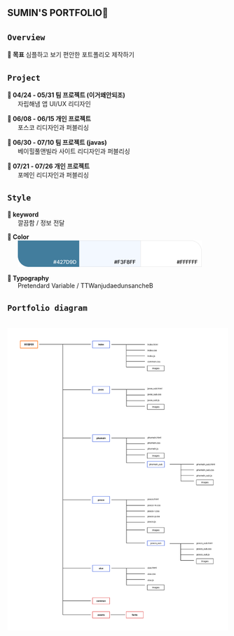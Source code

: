 ## SUMIN'S PORTFOLIO🍉

 ## `Overview`
****🔹 목표**** 
 심플하고 보기 편안한 포트폴리오 제작하기
    
 ##  `Project`
 **🔹 04/24 - 05/31 팀 프로젝트 (이거왜안되조)**<br>&nbsp;&nbsp;&nbsp;&nbsp;&nbsp;&nbsp;자립해냄 앱 UI/UX 리디자인
 
**🔹 06/08 - 06/15 개인 프로젝트** <br> &nbsp;&nbsp;&nbsp;&nbsp;&nbsp;&nbsp;포스코 리디자인과 퍼블리싱

**🔹 06/30 - 07/10 팀 프로젝트 (javas)** <br> &nbsp;&nbsp;&nbsp;&nbsp;&nbsp;&nbsp;베이힐풀앤빌라 사이트 리디자인과 퍼블리싱
 
 **🔹 07/21 - 07/26 개인 프로젝트**<br>  &nbsp;&nbsp;&nbsp;&nbsp;&nbsp;&nbsp;포메인 리디자인과 퍼블리싱
 
 ##  `Style`
 ****🔹 keyword****<br> &nbsp;&nbsp;&nbsp;&nbsp;&nbsp;&nbsp;깔끔함 / 정보 전달

 ****🔹 Color****<br>&nbsp;&nbsp;&nbsp;&nbsp;&nbsp;&nbsp;![index_color](index/images/index_color.png)

****🔹 Typography****<br>&nbsp;&nbsp;&nbsp;&nbsp;&nbsp;&nbsp;Pretendard Variable / TTWanjudaedunsancheB

 ##  `Portfolio diagram`
&nbsp;&nbsp;&nbsp;&nbsp;&nbsp;&nbsp;![portfolio_diagram](./portfolio_diagram.png)
